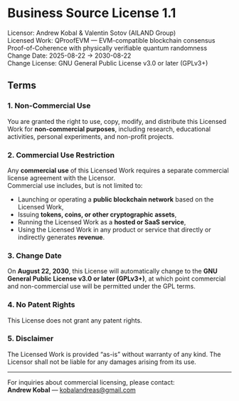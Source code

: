 # Business Source License 1.1

Licensor: Andrew Kobal & Valentin Sotov (AILAND Group)  
Licensed Work: QProofEVM — EVM-compatible blockchain consensus Proof-of-Coherence with physically verifiable quantum randomness  
Change Date: 2025-08-22 → 2030-08-22  
Change License: GNU General Public License v3.0 or later (GPLv3+)

## Terms

### 1. Non-Commercial Use
You are granted the right to use, copy, modify, and distribute this Licensed Work for **non-commercial purposes**, including research, educational activities, personal experiments, and non-profit projects.

### 2. Commercial Use Restriction
Any **commercial use** of this Licensed Work requires a separate commercial license agreement with the Licensor.  
Commercial use includes, but is not limited to:
- Launching or operating a **public blockchain network** based on the Licensed Work,  
- Issuing **tokens, coins, or other cryptographic assets**,  
- Running the Licensed Work as a **hosted or SaaS service**,  
- Using the Licensed Work in any product or service that directly or indirectly generates **revenue**.  

### 3. Change Date
On **August 22, 2030**, this License will automatically change to the **GNU General Public License v3.0 or later (GPLv3+)**, at which point commercial and non-commercial use will be permitted under the GPL terms.

### 4. No Patent Rights
This License does not grant any patent rights.  

### 5. Disclaimer
The Licensed Work is provided “as-is” without warranty of any kind. The Licensor shall not be liable for any damages arising from its use.

---

For inquiries about commercial licensing, please contact:  
**Andrew Kobal** — kobalandreas@gmail.com
